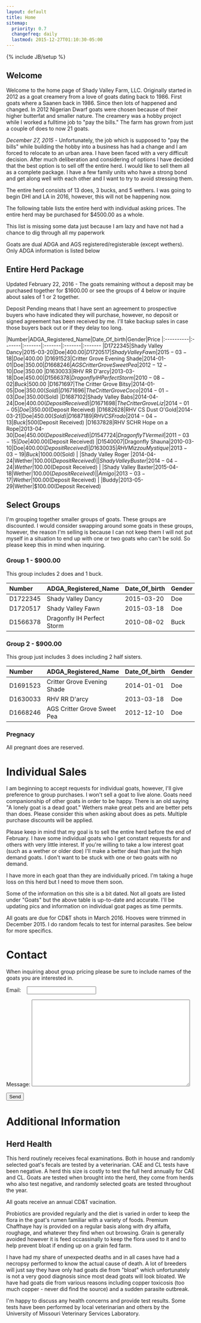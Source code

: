 ```yaml
---
layout: default
title: Home
sitemap:
  priority: 0.7
  changefreq: daily
  lastmod: 2015-12-27T01:10:30-05:00
---
```

{% include JB/setup %}

## Welcome

Welcome to the home page of Shady Valley Farm, LLC. Originally started in 2012 as a goat creamery from a love of
goats dating back to 1986. First goats where a Saanen back in 1986. Since then lots of happened and changed. In 2012
Nigerian Dwarf goats were chosen because of their higher butterfat and smaller nature. The creamery was a hobby project
while I worked a fulltime job to "pay the bills." The farm has grown from just a couple of does to now 21 goats.

*December 27, 2015* - Unfortunately, the job which is supposed to "pay the bills" while building the hobby into a business
has had a change and I am forced to relocate to an urban area. I have been faced with a very difficult decision. After much deliberation and considering of options
I have decided that the best option is to sell off the entire herd. I would like to sell them all as a complete package. I have
a few family units who have a strong bond and get along well with each other and I want to try to avoid stressing them.

The entire herd consists of 13 does, 3 bucks, and 5 wethers.  I was going to begin DHI and LA in 2016, however, this will not be
happening now. 

The following table lists the entire herd with individual asking prices. The entire herd may be purchased for $4500.00 as a whole.

This list is missing some data just because I am lazy and have not had a chance to dig through all my paperwork

Goats are dual ADGA and AGS registered/registerable (except wethers). Only ADGA information is listed below

## Entire Herd Package

Updated February 22, 2016 - The goats remaining without a deposit may be purchased together for $1600.00 or see the groups of 4 below or inquire about sales of 1 or 2 together.

Deposit Pending means that I have sent an agreement to prospective buyers who have indicated they will purchase, however, no deposit or signed agreement has been received by me. I'll take backup
sales in case those buyers back out or if they delay too long. 

|Number|ADGA_Registered_Name|Date_Of_birth|Gender|Price
|:----------|:-------|:-------|:-------|:-------|:-------
|D1722345|Shady Valley Dancy|2015-03-20|Doe|$400.00
|D1720517|Shady Valley Fawn|2015-03-18|Doe|$400.00
|D1691523|Critter Grove Evening Shade|2014-01-01|Doe|$350.00
|D1668246|AGS Critter Grove Sweet Pea|2012-12-10|Doe|$350.00
|D1630033|RHV RR D'arcy|2013-03-18|Doe|$450.00
|D1566378|Dragonfly IH Perfect Storm|2010-08-02|Buck|$500.00
|D1671697|The Critter Grove Bitsy|2014-01-05|Doe|$350.00(Sold)
|D1671696|The Critter Grove Coco|2014-01-03|Doe|$350.00(Sold)
|D1687102|Shady Valley Babs|2014-04-24|Doe|$400.00(Deposit Received)
|D1671698|The Critter Grove Liz|2014-01-05|Doe|$350.00(Deposit Received)
|D1682628|RHV CS Dust O'Gold|2014-03-21|Doe|$450.00(Sold)
|D1687189|RHV CS Frodo|2014-04-13|Buck|$500(Deposit Received)
|D1637828|RHV SCHR Hope on a Rope|2013-04-30|Doe|$450.00(Deposit Received)
|D1547724|Dragonfly T Vermeil|2011-03-15|Doe|$400.00(Deposit Received)
|D1540007|Dragonfly Shauna|2010-03-10|Doe|$400.00(Deposit Received)
|D1630035|RHV Mizzou Mystique|2013-03-19|Buck|$1000.00(Sold)
| |Shady Valley Roger |2014-04-24|Wether|$100.00(Deposit Received)
| |Shady Valley Buster|2014-04-24|Wether|$100.00(Deposit Received)
| |Shady Valley Baxter|2015-04-18|Wether|$100.00(Deposit Received)
| |Amigo|2013-03-17|Wether|$100.00(Deposit Received)
| |Buddy|2013-05-29|Wether|$100.00(Deposit Received)

## Select Groups

I'm grouping together smaller groups of goats. These groups are discounted.  I would consider swapping around some goats in these groups, however, the reason I'm selling is because
I can not keep them I will not put myself in a situation to end up with one or two goats who can't be sold. So please keep this in mind when inquiring. 

### Group 1 - $900.00

This group includes 2 does and 1 buck.

|Number|ADGA_Registered_Name|Date_Of_birth|Gender
|:----------|:-------|:-------|:-------
|D1722345|Shady Valley Dancy|2015-03-20|Doe
|D1720517|Shady Valley Fawn|2015-03-18|Doe
|D1566378|Dragonfly IH Perfect Storm|2010-08-02|Buck


### Group 2 - $900.00

This group just includes 3 does including 2 half sisters.

|Number|ADGA_Registered_Name|Date_Of_birth|Gender
|:----------|:-------|:-------|:--------
|D1691523|Critter Grove Evening Shade|2014-01-01|Doe
|D1630033|RHV RR D'arcy|2013-03-18|Doe
|D1668246|AGS Critter Grove Sweet Pea|2012-12-10|Doe

### Pregnacy 

All pregnant does are reserved.

# Individual Sales

I am beginning to accept requests for individual goats, however, I'll give preference to group purchases.  I won't sell a goat to live alone. Goats need companionship of other goats in order to be happy. There is
an old saying "A lonely goat is a dead goat."   Wethers make great pets and are better pets than does. Please consider this when asking about does as pets.  Multiple purchase discounts will be applied.

Please keep in mind that my goal is to sell the entire herd before the end of February. I have some individual goats who I get constant requests for and others with very little interest. If you're willing to take a low interest goat (such 
as a wether or older doe) I'll make a better deal than just the high demand goats.  I don't want to be stuck with one or two goats with no demand.

I have more in each goat than they are individually priced. I'm taking a huge loss on this herd but I need to move them soon. 

Some of the information on this site is a bit dated. Not all goats are listed under "Goats"  but the above table is up-to-date and accurate. I'll be updating pics and information on individual goat pages as time permits.

All goats are due for CD&T shots in March 2016. Hooves were trimmed in December 2015. I do random fecals to test for internal parasites. See below for more specifics.

# Contact

When inquiring about group pricing please be sure to include names of the goats you are interested in. 

<form action="http://formspree.io/wes0209@yahoo.com" method="POST">
  <p>Email:&nbsp;&nbsp;&nbsp; <input type="email" name="_replyto"></p>
  <p>Message: <textarea name="body" cols='50' rows='15'></textarea></p>
  <input type="submit" value="Send">
</form>

# Additional Information

## Herd Health

This herd routinely receives fecal examinations. Both in house and randomly selected goat's fecals are tested by a veterinarian.  CAE and CL tests have been negative. A herd this size is costly to test the full herd annually for CAE and CL. Goats are tested when brought into the herd, they come from herds who also test negative, and randomly selected goats are tested throughout the year. 

All goats receive an annual CD&T vacination.   

Probiotics are provided regularly and the diet is varied in order to keep the flora in the goat's rumen familiar with a variety of foods.  Premium Chaffhaye hay is provided on a regular basis along with
dry alfalfa, roughage, and whatever they find when out browsing.  Grain is generally avoided however it is feed occassinally to keep the flora used to it and to help prevent bloat if ending up on a grain fed farm.

I have had my share of unexpected deaths and in all cases have had a necropsy performed to know the actual cause of death.  A lot of breeders will just say they have only had goats die from "bloat" which unfortunately is not a very good diagnosis since most dead goats will look bloated.  We have had goats die from various reasons including copper toxicosis (too much copper - never did find the source) and a sudden parasite outbreak. 

I'm happy to discuss any health concerns and provide test results.  Some tests have been performed by local veterinarian and others by the University of Missouri Veterinary Services Laboratory. 


